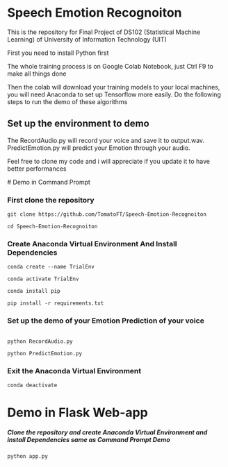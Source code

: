 # Speech Emotion Recognoiton
This is the repository for Final Project of DS102 (Statistical Machine Learning) of University of Information Technology (UIT)
<p>First you need to install Python first</p>
<p>The whole training process is on Google Colab Notebook, just Ctrl F9 to make all things done</p>
<p>Then the colab will download your training models to your local machines, you will need Anaconda to set up Tensorflow more easily.
Do the following steps to run the demo of these algorithms </p>
<h2> Set up the environment to demo </h2>
<p>
The RecordAudio.py will record your voice and save it to output.wav. PredictEmotion.py will predict your Emotion through your audio.</p>
<p> Feel free to clone my code and i will appreciate if you update it to have better performances</p>
# Demo in Command Prompt

<h3>First clone the repository</h3>

```
git clone https://github.com/TomatoFT/Speech-Emotion-Recognoiton

cd Speech-Emotion-Recognoiton

```
<h3>Create Anaconda Virtual Environment And Install Dependencies</h3>

```
conda create --name TrialEnv

conda activate TrialEnv

conda install pip

pip install -r requirements.txt

```
<h3>Set up the demo of your Emotion Prediction of your voice</h3>

```

python RecordAudio.py

python PredictEmotion.py

```

<h3>Exit the Anaconda Virtual Environment </h3>

```
conda deactivate

```

# Demo in Flask Web-app
<h5>Clone the repository and create Anaconda Virtual Environment and install Dependencies same as Command Prompt Demo</h5>

```
python app.py
```
